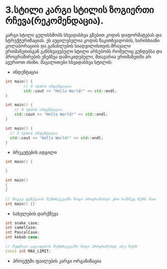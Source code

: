 # 3.სტილი კარგი სტილის ზოგიერთი რჩევა(რეკომენდაცია).

კარგი სტილი გულისხმობს სხვადასხვა გზებით კოდის დაფორმატებას და სტრუქტურიზაციას.
ეს აუცილებელია კოდის წაკითხვადობის, ხარისხიანი კოლაბორაციის და განახლების 
სიადვილისთვის.მრავალი ერთმანეთისგან განსხვავებული სტილი არსებობს რომელიც
გუნდებსა და პროგრამირების ენებზეა დამოკიდებული, მთავარია ერთმანეთში არ ავურიოთ
ისინი.
მაგალითები სხვადასხვა სტილის:

- ინდენტაცია
```cpp
int main() {
        // 4 space ინდენტაცია
        std::cout << "Hello World!" << std::endl;
}
```
```cpp
int main() {
    // 4 space ინდენტაცია
    std::cout << "Hello World!" << std::endl;
}
```
```cpp
int main() {
  // 2 space ინდენტაცია
  std::cout << "Hello World!" << std::endl;
}
```

- ბრეკეტების ადგილი
```cpp
int main() {

}
```
```cpp
int main()
{
}
```
```cpp
// მოკლე ფუნქციის შემთხვევაში ზოგი პროგრამისტი ერთ ხაზზეც წერს მათ
int main() {}
```

- სახელების დარქმევა
```cpp
int snake_case;
int camelCase;
int PascalCase;
int kebab-case;

// მუდმივი ცვლადების შემთხვევაში ზოგი პროგრამისტი ასე წერს
const int MAX_LIMIT;
```

- პროექტში ფაილების კარგი ორგანიზაცია
